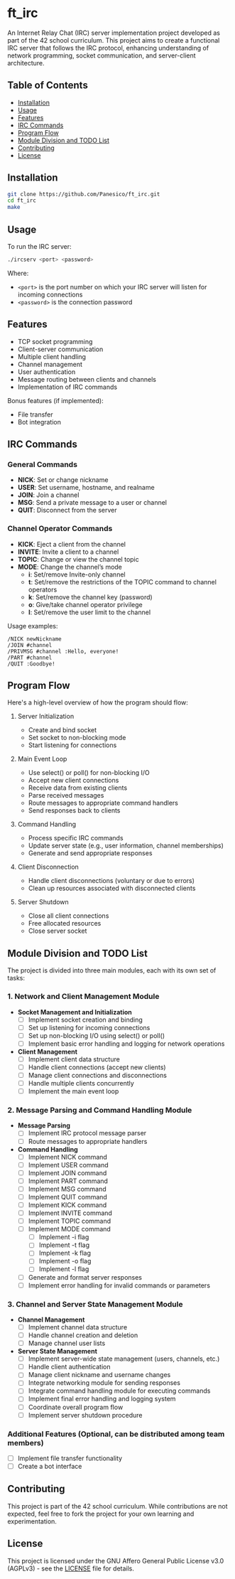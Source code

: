 # ft_irc

An Internet Relay Chat (IRC) server implementation project developed as part of the 42 school curriculum. This project aims to create a functional IRC server that follows the IRC protocol, enhancing understanding of network programming, socket communication, and server-client architecture.

## Table of Contents
- [Installation](#installation)
- [Usage](#usage)
- [Features](#features)
- [IRC Commands](#irc-commands)
- [Program Flow](#program-flow)
- [Module Division and TODO List](#module-division-and-todo-list)
- [Contributing](#contributing)
- [License](#license)

## Installation

```bash
git clone https://github.com/Panesico/ft_irc.git
cd ft_irc
make
```

## Usage

To run the IRC server:

```bash
./ircserv <port> <password>
```

Where:
- `<port>` is the port number on which your IRC server will listen for incoming connections
- `<password>` is the connection password

## Features

- TCP socket programming
- Client-server communication
- Multiple client handling
- Channel management
- User authentication
- Message routing between clients and channels
- Implementation of IRC commands

Bonus features (if implemented):
- File transfer
- Bot integration

## IRC Commands

### General Commands

- **NICK**: Set or change nickname
- **USER**: Set username, hostname, and realname
- **JOIN**: Join a channel
- **MSG**: Send a private message to a user or channel
- **QUIT**: Disconnect from the server

### Channel Operator Commands

- **KICK**: Eject a client from the channel
- **INVITE**: Invite a client to a channel
- **TOPIC**: Change or view the channel topic
- **MODE**: Change the channel’s mode
  - **i**: Set/remove Invite-only channel
  - **t**: Set/remove the restrictions of the TOPIC command to channel operators
  - **k**: Set/remove the channel key (password)
  - **o**: Give/take channel operator privilege
  - **l**: Set/remove the user limit to the channel


Usage examples:

```
/NICK newNickname
/JOIN #channel
/PRIVMSG #channel :Hello, everyone!
/PART #channel
/QUIT :Goodbye!
```

## Program Flow

Here's a high-level overview of how the program should flow:

1. Server Initialization
   - Create and bind socket
   - Set socket to non-blocking mode
   - Start listening for connections

2. Main Event Loop
   - Use select() or poll() for non-blocking I/O
   - Accept new client connections
   - Receive data from existing clients
   - Parse received messages
   - Route messages to appropriate command handlers
   - Send responses back to clients

3. Command Handling
   - Process specific IRC commands
   - Update server state (e.g., user information, channel memberships)
   - Generate and send appropriate responses

4. Client Disconnection
   - Handle client disconnections (voluntary or due to errors)
   - Clean up resources associated with disconnected clients

5. Server Shutdown
   - Close all client connections
   - Free allocated resources
   - Close server socket

## Module Division and TODO List

The project is divided into three main modules, each with its own set of tasks:

### 1. Network and Client Management Module

- **Socket Management and Initialization**
   - [ ] Implement socket creation and binding
   - [ ] Set up listening for incoming connections
   - [ ] Set up non-blocking I/O using select() or poll()
   - [ ] Implement basic error handling and logging for network operations

- **Client Management**
   - [ ] Implement client data structure
   - [ ] Handle client connections (accept new clients)
   - [ ] Manage client connections and disconnections
   - [ ] Handle multiple clients concurrently
   - [ ] Implement the main event loop

### 2. Message Parsing and Command Handling Module

- **Message Parsing**
   - [ ] Implement IRC protocol message parser
   - [ ] Route messages to appropriate handlers

- **Command Handling**
   - [ ] Implement NICK command
   - [ ] Implement USER command
   - [ ] Implement JOIN command
   - [ ] Implement PART command
   - [ ] Implement MSG command
   - [ ] Implement QUIT command
   - [ ] Implement KICK command
   - [ ] Implement INVITE command
   - [ ] Implement TOPIC command
   - [ ] Implement MODE command
     - [ ] Implement -i flag
     - [ ] Implement -t flag
     - [ ] Implement -k flag
     - [ ] Implement -o flag
     - [ ] Implement -l flag
   - [ ] Generate and format server responses
   - [ ] Implement error handling for invalid commands or parameters

### 3. Channel and Server State Management Module

- **Channel Management**
   - [ ] Implement channel data structure
   - [ ] Handle channel creation and deletion
   - [ ] Manage channel user lists

- **Server State Management**
   - [ ] Implement server-wide state management (users, channels, etc.)
   - [ ] Handle client authentication
   - [ ] Manage client nickname and username changes
   - [ ] Integrate networking module for sending responses
   - [ ] Integrate command handling module for executing commands
   - [ ] Implement final error handling and logging system
   - [ ] Coordinate overall program flow
   - [ ] Implement server shutdown procedure

### Additional Features (Optional, can be distributed among team members)

- [ ] Implement file transfer functionality
- [ ] Create a bot interface

## Contributing

This project is part of the 42 school curriculum. While contributions are not expected, feel free to fork the project for your own learning and experimentation.

## License

This project is licensed under the GNU Affero General Public License v3.0 (AGPLv3) - see the [LICENSE](LICENSE) file for details.
